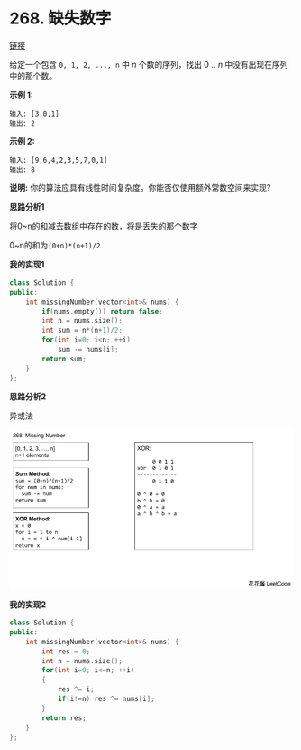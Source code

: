 # 268. 缺失数字

[链接](https://leetcode-cn.com/problems/missing-number/description/)

给定一个包含 `0, 1, 2, ..., n` 中 *n* 个数的序列，找出 0 .. *n* 中没有出现在序列中的那个数。

**示例 1:**

```
输入: [3,0,1]
输出: 2
```

**示例 2:**

```
输入: [9,6,4,2,3,5,7,0,1]
输出: 8
```

**说明:**
 你的算法应具有线性时间复杂度。你能否仅使用额外常数空间来实现?

**思路分析1**

将0~n的和减去数组中存在的数，将是丢失的那个数字

0~n的和为`(0+n)*(n+1)/2`

**我的实现1**

```c++
class Solution {
public:
    int missingNumber(vector<int>& nums) {
        if(nums.empty()) return false;
        int n = nums.size();
        int sum = n*(n+1)/2;
        for(int i=0; i<n; ++i)
            sum -= nums[i];
        return sum;
    }
};
```

**思路分析2**

异或法

![](../Img/268.png)

**我的实现2**

```c++
class Solution {
public:
    int missingNumber(vector<int>& nums) {
        int res = 0;
        int n = nums.size();
        for(int i=0; i<=n; ++i)
        {
            res ^= i;
            if(i!=n) res ^= nums[i];
        }
        return res;
    }
};
```

